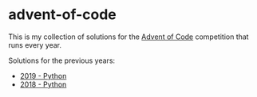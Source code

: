 # advent-of-code

This is my collection of solutions for the [Advent of Code](http://adventofcode.com) competition that runs every year.


Solutions for the previous years:

- [2019 - Python](http://nbviewer.jupyter.org/github/elahmo/advent-of-code/blob/master/2019/Advent-of-Code-2019.ipynb)
- [2018 - Python](http://nbviewer.jupyter.org/github/elahmo/advent-of-code/blob/master/2018/Advent-of-Code-2018.ipynb)
